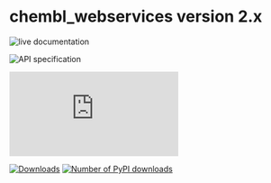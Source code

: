 chembl_webservices version 2.x
======

![live documentation](https://www.ebi.ac.uk/chembl/api/data/docs)

![API specification](https://www.ebi.ac.uk/chembl/ws)

![Introductory blog post](http://chembl.blogspot.co.uk/2015/02/using-new-chembl-web-services.html)

[![Downloads](https://pypip.in/v/chembl_webservices/badge.png)](https://pypi.python.org/pypi/chembl_webservices)
[![Number of PyPI downloads](https://pypip.in/d/chembl_webservices/badge.png)](https://crate.io/packages/chembl_webservices/)
